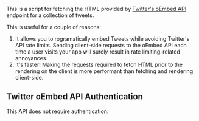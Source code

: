 This is a script for fetching the HTML provided by [Twitter's oEmbed
API](https://dev.twitter.com/rest/reference/get/statuses/oembed)
endpoint for a collection of tweets.

This is useful for a couple of reasons:

1. It allows you to rogramatically embed Tweets while avoiding
Twitter's API rate limits. Sending client-side requests to the oEmbed
API each time a user visits your app will surely result in rate
limiting-related annoyances.
2. It's faster! Making the requests required to fetch HTML prior to
the rendering on the client is more performant than fetching and
rendering client-side.

## Twitter oEmbed API Authentication

This API does not require authentication.